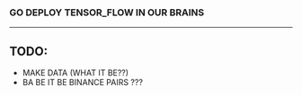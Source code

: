 ### GO DEPLOY TENSOR_FLOW IN OUR BRAINS
___
## TODO: 
  * MAKE DATA (WHAT IT BE??)
  * BA BE IT BE BINANCE PAIRS ??? 



